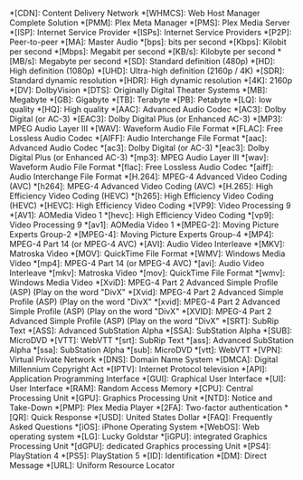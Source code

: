 *[CDN]: Content Delivery Network
*[WHMCS]: Web Host Manager Complete Solution
*[PMM]: Plex Meta Manager
*[PMS]: Plex Media Server
*[ISP]: Internet Service Provider
*[ISPs]: Internet Service Providers
*[P2P]: Peer-to-peer
*[MA]: Master Audio
*[bps]: bits per second
*[Kbps]: Kilobit per second
*[Mbps]: Megabit per second
*[KB/s]: Kilobyte per second
*[MB/s]: Megabyte per second
*[SD]: Standard definition (480p)
*[HD]: High definition (1080p)
*[UHD]: Ultra-high definition (2160p / 4K)
*[SDR]: Standard dynamic resolution
*[HDR]: High dynamic resolution
*[4K]: 2160p
*[DV]: DolbyVision
*[DTS]: Originally Digital Theater Systems
*[MB]: Megabyte
*[GB]: Gigabyte
*[TB]: Terabyte
*[PB]: Petabyte
*[LQ]: low quality
*[HQ]: High quality
*[AAC]: Advanced Audio Codec
*[AC3]: Dolby Digital (or AC-3)
*[EAC3]: Dolby Digital Plus (or Enhanced AC-3)
*[MP3]: MPEG Audio Layer III
*[WAV]: Waveform Audio File Format
*[FLAC]: Free Lossless Audio Codec
*[AIFF]: Audio Interchange File Format
*[aac]: Advanced Audio Codec
*[ac3]: Dolby Digital (or AC-3)
*[eac3]: Dolby Digital Plus (or Enhanced AC-3)
*[mp3]: MPEG Audio Layer III
*[wav]: Waveform Audio File Format
*[flac]: Free Lossless Audio Codec
*[aiff]: Audio Interchange File Format
*[H.264]: MPEG-4 Advanced Video Coding (AVC)
*[h264]: MPEG-4 Advanced Video Coding (AVC)
*[H.265]: High Efficiency Video Coding (HEVC)
*[h265]: High Efficiency Video Coding (HEVC)
*[HEVC]: High Efficiency Video Coding
*[VP9]: Video Processing 9
*[AV1]: AOMedia Video 1
*[hevc]: High Efficiency Video Coding
*[vp9]: Video Processing 9
*[av1]: AOMedia Video 1
*[MPEG-2]: Moving Picture Experts Group-2
*[MPEG-4]: Moving Picture Experts Group-4
*[MP4]: MPEG-4 Part 14 (or MPEG-4 AVC)
*[AVI]: Audio Video Interleave
*[MKV]: Matroska Video
*[MOV]: QuickTime File Format
*[WMV]: Windows Media Video
*[mp4]: MPEG-4 Part 14 (or MPEG-4 AVC)
*[avi]: Audio Video Interleave
*[mkv]: Matroska Video
*[mov]: QuickTime File Format
*[wmv]: Windows Media Video
*[XviD]: MPEG-4 Part 2 Advanced Simple Profile (ASP) (Play on the word "DivX"
*[Xvid]: MPEG-4 Part 2 Advanced Simple Profile (ASP) (Play on the word "DivX"
*[xvid]: MPEG-4 Part 2 Advanced Simple Profile (ASP) (Play on the word "DivX"
*[XVID]: MPEG-4 Part 2 Advanced Simple Profile (ASP) (Play on the word "DivX"
*[SRT]: SubRip Text
*[ASS]: Advanced SubStation Alpha
*[SSA]: SubStation Alpha
*[SUB]: MicroDVD
*[VTT]: WebVTT
*[srt]: SubRip Text
*[ass]: Advanced SubStation Alpha
*[ssa]: SubStation Alpha
*[sub]: MicroDVD
*[vtt]: WebVTT
*[VPN]: Virtual Private Network
*[DNS]: Domain Name System
*[DMCA]: Digital Millennium Copyright Act
*[IPTV]: Internet Protocol television
*[API]: Application Programming Interface
*[GUI]: Graphical User Interface
*[UI]: User Interface
*[RAM]: Random Access Memory
*[CPU]: Central Processing Unit
*[GPU]: Graphics Processing Unit
*[NTD]: Notice and Take-Down
*[PMP]: Plex Media Player
*[2FA]: Two-factor authentication
*[QR]: Quick Response
*[USD]: United States Dollar
*[FAQ]: Frequently Asked Questions
*[iOS]: iPhone Operating System
*[WebOS]: Web operating system
*[LG]: Lucky Goldstar
*[iGPU]: integrated Graphics Processing Unit
*[dGPU]: dedicated Graphics processing Unit
*[PS4]: PlayStation 4
*[PS5]: PlayStation 5
*[ID]: Identification
*[DM]: Direct Message
*[URL]: Uniform Resource Locator
